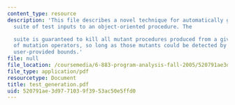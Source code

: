 ```yaml
---
content_type: resource
description: 'This file describes a novel technique for automatically generating a
  suite of test inputs to an object-oriented procedure. The

  suite is guaranteed to kill all mutant procedures produced from a given catalog
  of mutation operators, so long as those mutants could be detected by some test within
  user-provided bounds.'
file: null
file_location: /coursemedia/6-883-program-analysis-fall-2005/520791ae3d9771039f3953ac50e5ffd0_test_generation.pdf
file_type: application/pdf
resourcetype: Document
title: test_generation.pdf
uid: 520791ae-3d97-7103-9f39-53ac50e5ffd0
---
```

